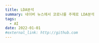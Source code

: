 ```yaml
---
title: LDA분석
summary: 네이버 뉴스에서 코로나를 주제로 LDA분석
tags:
  - AI
date: 2022-01-01
#external_link: http://github.com
---
```

